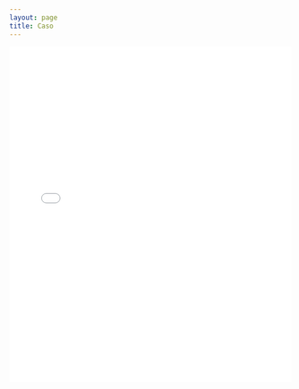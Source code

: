 ```yaml
---
layout: page
title: Caso
---
```


<embed src="{{site.baseurl}}/public/Casoduso.pdf" type="application/pdf" width="100%" height="600px" />